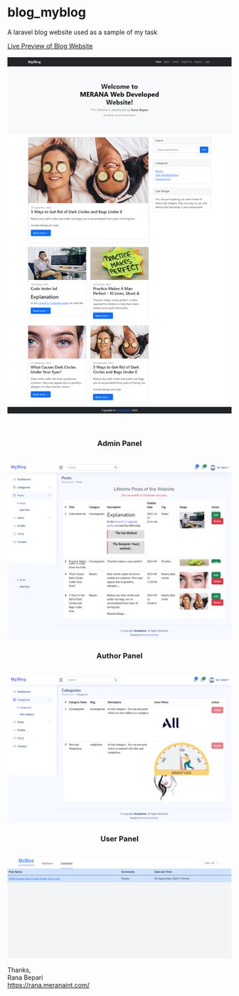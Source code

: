 # blog_myblog
A laravel blog website used as a sample of my task

<a href="https://blog.rana.meranaint.com/">Live Preview of Blog Website</a>
<br> <br> 
![Screenshot](images/screenshotx.png)

<br>
<center><h3>Admin Panel</h3> </center><br>
<img src="images/blog_admin.png">
<br>
<center><h3>Author Panel</h3></center> <br>
<img src="images/blog_author.png">
<br>
<center><h3>User Panel</h3></center> <br>
<img src="images/blog_user.png">

Thanks, <br>
Rana Bepari <br>
<a href="https://rana.meranaint.com/">https://rana.meranaint.com/</a>
